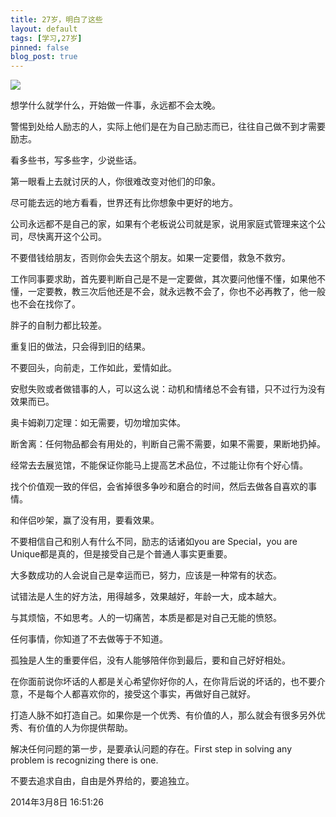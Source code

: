```yaml
---
title: 27岁，明白了这些
layout: default
tags: [学习,27岁]
pinned: false
blog_post: true
---
```



![](http://ww2.sinaimg.cn/mw690/617ccc0cjw1ee8gd3xryhj20dw09cdgr.jpg)

想学什么就学什么，开始做一件事，永远都不会太晚。

警惕到处给人励志的人，实际上他们是在为自己励志而已，往往自己做不到才需要励志。

看多些书，写多些字，少说些话。

第一眼看上去就讨厌的人，你很难改变对他们的印象。

尽可能去远的地方看看，世界还有比你想象中更好的地方。

公司永远都不是自己的家，如果有个老板说公司就是家，说用家庭式管理来这个公司，尽快离开这个公司。

不要借钱给朋友，否则你会失去这个朋友。如果一定要借，救急不救穷。

工作同事要求助，首先要判断自己是不是一定要做，其次要问他懂不懂，如果他不懂，一定要教，教三次后他还是不会，就永远教不会了，你也不必再教了，他一般也不会在找你了。

胖子的自制力都比较差。

重复旧的做法，只会得到旧的结果。

不要回头，向前走，工作如此，爱情如此。

安慰失败或者做错事的人，可以这么说：动机和情绪总不会有错，只不过行为没有效果而已。

奥卡姆剃刀定理：如无需要，切勿增加实体。

断舍离：任何物品都会有用处的，判断自己需不需要，如果不需要，果断地扔掉。

经常去去展览馆，不能保证你能马上提高艺术品位，不过能让你有个好心情。

找个价值观一致的伴侣，会省掉很多争吵和磨合的时间，然后去做各自喜欢的事情。

和伴侣吵架，赢了没有用，要看效果。

不要相信自己和别人有什么不同，励志的话诸如you are Special，you are Unique都是真的，但是接受自己是个普通人事实更重要。

大多数成功的人会说自己是幸运而已，努力，应该是一种常有的状态。

试错法是人生的好方法，用得越多，效果越好，年龄一大，成本越大。

与其烦恼，不如思考。人的一切痛苦，本质是都是对自己无能的愤怒。

任何事情，你知道了不去做等于不知道。

孤独是人生的重要伴侣，没有人能够陪伴你到最后，要和自己好好相处。

在你面前说你坏话的人都是关心希望你好你的人，在你背后说的坏话的，也不要介意，不是每个人都喜欢你的，接受这个事实，再做好自己就好。

打造人脉不如打造自己。如果你是一个优秀、有价值的人，那么就会有很多另外优秀、有价值的人为你提供帮助。

解决任何问题的第一步，是要承认问题的存在。First step in solving any problem is recognizing there is one.

不要去追求自由，自由是外界给的，要追独立。

2014年3月8日 16:51:26


